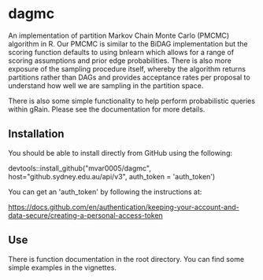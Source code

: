 # dagmc

An implementation of partition Markov Chain Monte Carlo (PMCMC) algorithm in R. Our PMCMC is similar to the BiDAG implementation but the scoring function defaults to using bnlearn which allows for a range of scoring assumptions and prior edge probabilities. There is also more exposure of the sampling procedure itself, whereby the algorithm returns partitions rather than DAGs and provides acceptance rates per proposal to understand how well we are sampling in the partition space.

There is also some simple functionality to help perform probabilistic queries within gRain. Please see the documentation for more details.

## Installation

You should be able to install directly from GitHub using the following:

devtools::install_github("mvar0005/dagmc", host="github.sydney.edu.au/api/v3", auth_token = 'auth_token')

You can get an 'auth_token' by following the instructions at:

https://docs.github.com/en/authentication/keeping-your-account-and-data-secure/creating-a-personal-access-token

## Use

There is function documentation in the root directory. You can find some simple examples in the vignettes.
